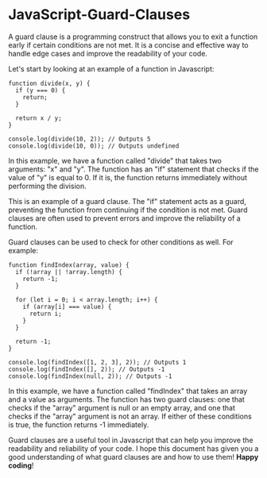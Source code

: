 # JavaScript-Guard-Clauses

A guard clause is a programming construct that allows you to exit a function early if certain conditions are not met. It is a concise and effective way to handle edge cases and improve the readability of your code.

Let's start by looking at an example of a function in Javascript:

```
function divide(x, y) {
  if (y === 0) {
    return;
  }

  return x / y;
}

console.log(divide(10, 2)); // Outputs 5
console.log(divide(10, 0)); // Outputs undefined
```

In this example, we have a function called "divide" that takes two arguments: "x" and "y". The function has an "if" statement that checks if the value of "y" is equal to 0. If it is, the function returns immediately without performing the division.

This is an example of a guard clause. The "if" statement acts as a guard, preventing the function from continuing if the condition is not met. Guard clauses are often used to prevent errors and improve the reliability of a function.

Guard clauses can be used to check for other conditions as well. For example:

```
function findIndex(array, value) {
  if (!array || !array.length) {
    return -1;
  }

  for (let i = 0; i < array.length; i++) {
    if (array[i] === value) {
      return i;
    }
  }

  return -1;
}

console.log(findIndex([1, 2, 3], 2)); // Outputs 1
console.log(findIndex([], 2)); // Outputs -1
console.log(findIndex(null, 2)); // Outputs -1
```

In this example, we have a function called "findIndex" that takes an array and a value as arguments. The function has two guard clauses: one that checks if the "array" argument is null or an empty array, and one that checks if the "array" argument is not an array. If either of these conditions is true, the function returns -1 immediately.

Guard clauses are a useful tool in Javascript that can help you improve the readability and reliability of your code. I hope this document has given you a good understanding of what guard clauses are and how to use them! **Happy coding**!


